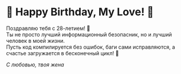 # 🎉 Happy Birthday, My Love! 🎂  
Поздравляю тебя с 28-летием! 🚀  
Ты не просто лучший информационный безопасник, но и лучший человек в моей жизни.  
Пусть код компилируется без ошибок, баги сами исправляются, а счастье 
загружается в бесконечный цикл! 💙  

*С любовью, твоя жена*

